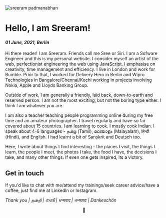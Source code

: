<img class="img img--left img--grow" loading="lazy" src="/posts/blog/sreeram.jpg" alt="sreeram padmanabhan" title="sreeram padmanabhan" />

# Hello, I am Sreeram!

#### *01 June, 2021, Berlin*

Hi there reader! I am Sreeram. Friends call me Sree or Siri. I am a Sofware Engineer and this is my personal website. I consider myself an artist of the web, perfectionist engineering the web using JavaScript. I emphasise on creativity, time management and efficiency. I live in London and work for Bumble. Prior to that, I worked for Delivery Hero in Berlin and Wipro Technologies in Bangalore/Chennai/Kochi working in projects involving Nokia, Apple and Lloyds Banking Group.

Outside of work, I am generally a friendly, laid back, down-to-earth and reserved person. I am not the most exciting, but not the boring type either. I think I am whatever you are.

I am also a teacher teaching people programming online during my free time and an amateur photographer. I travel regularly and have so far covered about 15 countries. I am learning to cook. I mostly cook Indian. I speak about 4-6 languages - தமிழ் (Tamil), മലയാളം (Malayalam), हिन्दी (Hindi), and English. I had learnt a bit of Sanskrit and Deutsch too.

Here, I write about things I find interesting - the places I visit, the things I learn, the people I meet, the photos I take, the food I have, the decisions I take, and many other things. If even one gets inspired, its a victory.

## Get in touch

If you'd like to chat with me/attend my trainings/seek career advice/have a coffee, just find me at LinkedIn or Instagram.

*Thank you | நன்றி | നന്ദി | धन्यवाद | धन्यवादः | Dankeschön*

<p align='center'>🙏</p>
